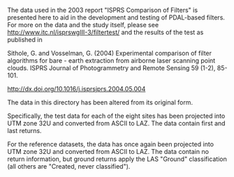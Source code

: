 The data used in the 2003 report "ISPRS Comparison of Filters" is presented
here to aid in the development and testing of PDAL-based filters. For more on
the data and the study itself, please see
http://www.itc.nl/isprswgIII-3/filtertest/ and the results of the test as
published in

Sithole, G. and Vosselman, G. (2004) Experimental comparison of filter
algorithms for bare - earth extraction from airborne laser scanning point
clouds. ISPRS Journal of Photogrammetry and Remote Sensing 59 (1-2), 85-101.

http://dx.doi.org/10.1016/j.isprsjprs.2004.05.004

The data in this directory has been altered from its original form.

Specifically, the test data for each of the eight sites has been projected into
UTM zone 32U and converted from ASCII to LAZ. The data contain first and last
returns.

For the reference datasets, the data has once again been projected into UTM
zone 32U and converted from ASCII to LAZ. The data contain no return
information, but ground returns apply the LAS "Ground" classification (all
others are "Created, never classified").

